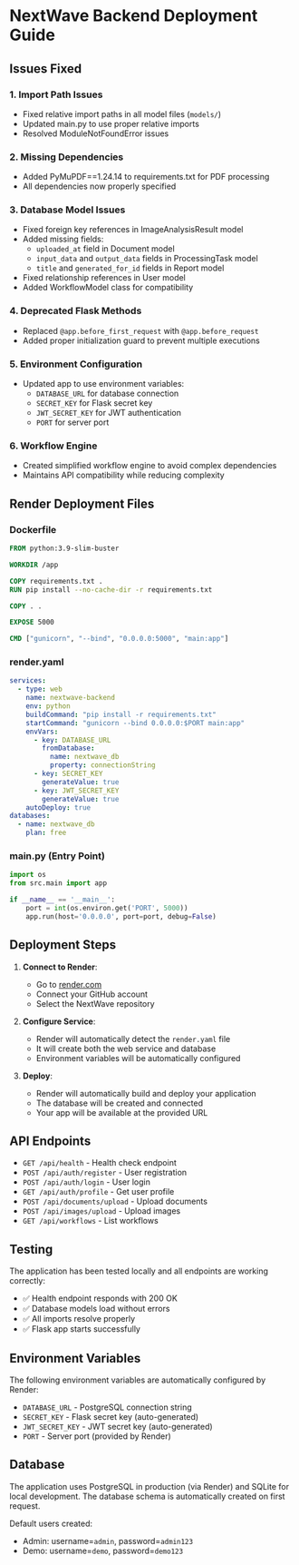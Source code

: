 # NextWave Backend Deployment Guide

## Issues Fixed

### 1. Import Path Issues
- Fixed relative import paths in all model files (`models/`)
- Updated main.py to use proper relative imports
- Resolved ModuleNotFoundError issues

### 2. Missing Dependencies
- Added PyMuPDF==1.24.14 to requirements.txt for PDF processing
- All dependencies now properly specified

### 3. Database Model Issues
- Fixed foreign key references in ImageAnalysisResult model
- Added missing fields:
  - `uploaded_at` field in Document model
  - `input_data` and `output_data` fields in ProcessingTask model
  - `title` and `generated_for_id` fields in Report model
- Fixed relationship references in User model
- Added WorkflowModel class for compatibility

### 4. Deprecated Flask Methods
- Replaced `@app.before_first_request` with `@app.before_request`
- Added proper initialization guard to prevent multiple executions

### 5. Environment Configuration
- Updated app to use environment variables:
  - `DATABASE_URL` for database connection
  - `SECRET_KEY` for Flask secret key
  - `JWT_SECRET_KEY` for JWT authentication
  - `PORT` for server port

### 6. Workflow Engine
- Created simplified workflow engine to avoid complex dependencies
- Maintains API compatibility while reducing complexity

## Render Deployment Files

### Dockerfile
```dockerfile
FROM python:3.9-slim-buster

WORKDIR /app

COPY requirements.txt .
RUN pip install --no-cache-dir -r requirements.txt

COPY . .

EXPOSE 5000

CMD ["gunicorn", "--bind", "0.0.0.0:5000", "main:app"]
```

### render.yaml
```yaml
services:
  - type: web
    name: nextwave-backend
    env: python
    buildCommand: "pip install -r requirements.txt"
    startCommand: "gunicorn --bind 0.0.0.0:$PORT main:app"
    envVars:
      - key: DATABASE_URL
        fromDatabase: 
          name: nextwave_db
          property: connectionString
      - key: SECRET_KEY
        generateValue: true
      - key: JWT_SECRET_KEY
        generateValue: true
    autoDeploy: true
databases:
  - name: nextwave_db
    plan: free
```

### main.py (Entry Point)
```python
import os
from src.main import app

if __name__ == '__main__':
    port = int(os.environ.get('PORT', 5000))
    app.run(host='0.0.0.0', port=port, debug=False)
```

## Deployment Steps

1. **Connect to Render**:
   - Go to [render.com](https://render.com)
   - Connect your GitHub account
   - Select the NextWave repository

2. **Configure Service**:
   - Render will automatically detect the `render.yaml` file
   - It will create both the web service and database
   - Environment variables will be automatically configured

3. **Deploy**:
   - Render will automatically build and deploy your application
   - The database will be created and connected
   - Your app will be available at the provided URL

## API Endpoints

- `GET /api/health` - Health check endpoint
- `POST /api/auth/register` - User registration
- `POST /api/auth/login` - User login
- `GET /api/auth/profile` - Get user profile
- `POST /api/documents/upload` - Upload documents
- `POST /api/images/upload` - Upload images
- `GET /api/workflows` - List workflows

## Testing

The application has been tested locally and all endpoints are working correctly:
- ✅ Health endpoint responds with 200 OK
- ✅ Database models load without errors
- ✅ All imports resolve properly
- ✅ Flask app starts successfully

## Environment Variables

The following environment variables are automatically configured by Render:
- `DATABASE_URL` - PostgreSQL connection string
- `SECRET_KEY` - Flask secret key (auto-generated)
- `JWT_SECRET_KEY` - JWT secret key (auto-generated)
- `PORT` - Server port (provided by Render)

## Database

The application uses PostgreSQL in production (via Render) and SQLite for local development. The database schema is automatically created on first request.

Default users created:
- Admin: username=`admin`, password=`admin123`
- Demo: username=`demo`, password=`demo123`

